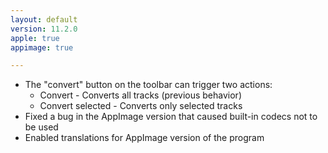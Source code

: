 ```yaml
---
layout: default
version: 11.2.0
apple: true
appimage: true

---
```


* The "convert" button on the toolbar can trigger two actions:
  * Convert - Converts all tracks (previous behavior)
  * Convert selected - Converts only selected tracks 
* Fixed a bug in the AppImage version that caused built-in codecs not to be used
* Enabled translations for AppImage version of the program
